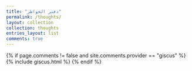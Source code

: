```yaml
---
title: "دفتر الخواطر"
permalink: /thoughts/
layout: collection
collection: thoughts
entries_layout: list
comments: true
---
```


{% if page.comments != false and site.comments.provider == "giscus" %}
  {% include giscus.html %}
{% endif %}
